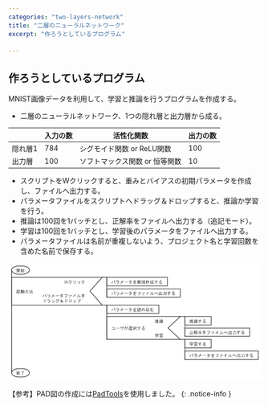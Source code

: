 ```yaml
---
categories: "two-layers-network"
title: "二層のニューラルネットワーク"
excerpt: "作ろうとしているプログラム"

---
```


## 作ろうとしているプログラム

MNIST画像データを利用して、学習と推論を行うプログラムを作成する。

- 二層のニューラルネットワーク、1つの隠れ層と出力層から成る。

||入力の数|活性化関数|出力の数|
|---|---|---|---|
|隠れ層1|784|シグモイド関数 or ReLU関数|100|
|出力層|100|ソフトマックス関数 or 恒等関数|10|

- スクリプトをWクリックすると、重みとバイアスの初期パラメータを作成し、ファイルへ出力する。
- パラメータファイルをスクリプトへドラッグ＆ドロップすると、推論か学習を行う。
- 推論は100回を1バッチとし、正解率をファイルへ出力する（追記モード）。
- 学習は100回を1バッチとし、学習後のパラメータをファイルへ出力する。
- パラメータファイルは名前が重複しないよう、プロジェクト名と学習回数を含めた名前で保存する。

![メインプログラムのPAD図](/assets/images/two-layers-network_main.png)

【参考】PAD図の作成には<a href="https://naoblo.net/misc/padtools/">PadTools</a>を使用しました。
{: .notice-info }

